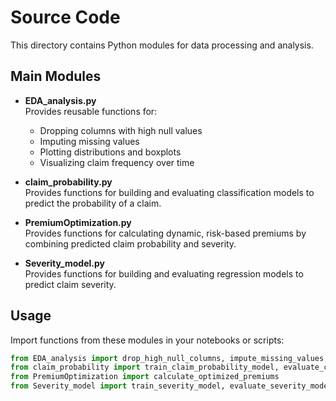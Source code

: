 # Source Code

This directory contains Python modules for data processing and analysis.

## Main Modules

- **EDA_analysis.py**  
  Provides reusable functions for:
  - Dropping columns with high null values
  - Imputing missing values
  - Plotting distributions and boxplots
  - Visualizing claim frequency over time

- **claim_probability.py**  
  Provides functions for building and evaluating classification models to predict the probability of a claim.

- **PremiumOptimization.py**  
  Provides functions for calculating dynamic, risk-based premiums by combining predicted claim probability and severity.

- **Severity_model.py**  
  Provides functions for building and evaluating regression models to predict claim severity.

## Usage

Import functions from these modules in your notebooks or scripts:

```python
from EDA_analysis import drop_high_null_columns, impute_missing_values, plot_box_and_dist, plot_claim_frequency_by_count
from claim_probability import train_claim_probability_model, evaluate_claim_probability_model
from PremiumOptimization import calculate_optimized_premiums
from Severity_model import train_severity_model, evaluate_severity_model